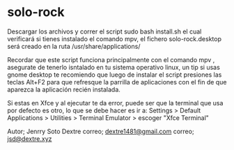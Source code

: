 # solo-rock
Descargar los archivos y correr el script 
sudo bash install.sh 
el cual verificará si tienes instalado el comando mpv, el fichero solo-rock.desktop será creado 
en la ruta /usr/share/applications/

Recordar que este script funciona principalmente con el comando mpv , asegurate de tenerlo isntalado en tu sistema operativo linux, un tip si usas gnome desktop te recomiendo que luego de instalar el script presiones las teclas Alt+F2 para que refresque la parrilla de aplicaciones con el fin de que aparezca la aplicación recién instalada.

Si estas en Xfce y al ejecutar te da error, puede ser que la terminal que usa por defecto es otro, lo que se debe hacer es ir a: Settings >  Default Applications > Utilities > Terminal Emulator > escoger "Xfce Terminal"

Autor; Jenrry Soto Dextre
correo; dextre1481@gmail.com
correo; jsd@dextre.xyz

